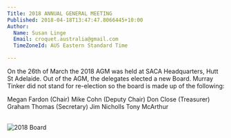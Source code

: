 ```yaml
---
Title: 2018 ANNUAL GENERAL MEETING
Published: 2018-04-18T13:47:47.8066445+10:00
Author:
  Name: Susan Linge
  Email: croquet.australia@gmail.com
  TimeZoneId: AUS Eastern Standard Time

---
```

On the 26th of March the 2018 AGM was held at SACA Headquarters, Hutt St Adelaide. Out of the AGM, the delegates elected a new Board. Murray Tinker did not stand for re-election so the board is made up of the following: 

Megan Fardon (Chair)
Mike Cohn (Deputy Chair)
Don Close (Treasurer)
Graham Thomas (Secretary)
Jim Nicholls
Tony McArthur

<br/><img src="Libraries/my documents/img-20180326_140833.jpg" alt="2018 Board" title="2018 Board"/>